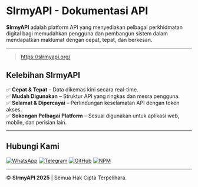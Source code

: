 # SlrmyAPI - Dokumentasi API  

**SlrmyAPI** adalah platform API yang menyediakan pelbagai perkhidmatan digital bagi memudahkan pengguna dan pembangun sistem dalam mendapatkan maklumat dengan cepat, tepat, dan berkesan.  

---

> https://slrmyapi.org/

## Kelebihan SlrmyAPI  
✅ **Cepat & Tepat** – Data dikemas kini secara real-time.  
✅ **Mudah Digunakan** – Struktur API yang ringkas dan mesra pengguna.  
✅ **Selamat & Dipercayai** – Perlindungan keselamatan API dengan token akses.  
✅ **Sokongan Pelbagai Platform** – Sesuai digunakan untuk aplikasi web, mobile, dan perisian lain.  

---

## Hubungi Kami  
[![WhatsApp](https://img.shields.io/badge/WhatsApp-25D366?style=for-the-badge&logo=whatsapp&logoColor=white)](https://wa.me/601136871190)   [![Telegram](https://img.shields.io/badge/Telegram-0088cc?style=for-the-badge&logo=telegram&logoColor=white)](https://t.me/feedbackslrmyshop)   [![GitHub](https://img.shields.io/badge/GitHub-171515?style=for-the-badge&logo=github&logoColor=white)](https://github.com/slrmyshopofficial)   [![NPM](https://img.shields.io/badge/NPM-CB3837?style=for-the-badge&logo=npm&logoColor=white)](https://www.npmjs.com/~slrmyapiofc)  

---

© **SlrmyAPI 2025** | Semua Hak Cipta Terpelihara.

